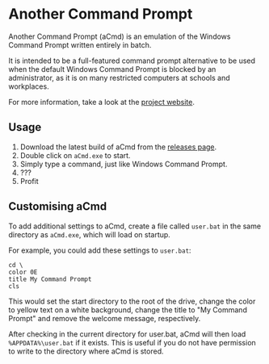 # Another Command Prompt

Another Command Prompt (aCmd) is an emulation of the Windows Command Prompt written entirely in batch.

It is intended to be a full-featured command prompt alternative to be used when the default Windows Command Prompt is blocked by an administrator, as it is on many restricted computers at schools and workplaces.

For more information, take a look at the [project website](https://acmd.bungeshea.com).

## Usage

1. Download the latest build of aCmd from the [releases page](https://github.com/sheabunge/aCmd/releases).
2. Double click on `aCmd.exe` to start.
3. Simply type a command, just like Windows Command Prompt.
4. ???
5. Profit

## Customising aCmd

To add additional settings to aCmd, create a file called `user.bat` in the same directory as `aCmd.exe`, which will load on startup.

For example, you could add these settings to `user.bat`:

	cd \
	color 0E
	title My Command Prompt
	cls

This would set the start directory to the root of the drive, change the color to yellow text on a white background, change the title to "My Command Prompt" and remove the welcome message, respectively.

After checking in the current directory for user.bat, aCmd will then load `%APPDATA%\user.bat` if it exists. This is useful if you do not have  permission to write to the directory where aCmd is stored.

